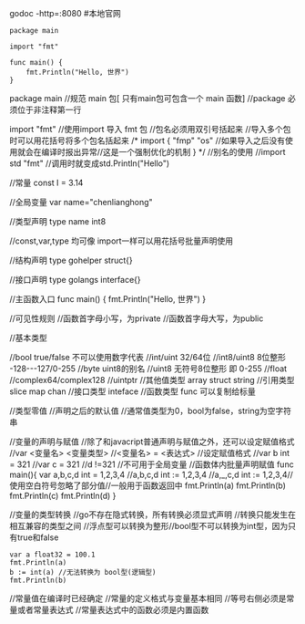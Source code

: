  godoc -http=:8080 #本地官网
```
package main

import "fmt"

func main() {
	fmt.Println("Hello, 世界")
}
```
package main
//规范 main 包[ 只有main包可包含一个 main 函数]
//package 必须位于非注释第一行

import "fmt"
//使用import 导入 fmt 包
//包名必须用双引号括起来
//导入多个包时可以用花括号将多个包名括起来
/*
import {
	"fmp"
	"os" //如果导入之后没有使用就会在编译时报出异常//这是一个强制优化的机制
}
*/
//别名的使用
//import std "fmt"
//调用时就变成std.Println("Hello")

//常量
const I = 3.14

//全局变量
var name="chenlianghong"

//类型声明
type name int8

//const,var,type 均可像 import一样可以用花括号批量声明使用

//结构声明
type gohelper struct{}

//接口声明
type golangs interface{}

//主函数入口
func main() {
	fmt.Println("Hello, 世界")
}

//可见性规则
//函数首字母小写，为private
//函数首字母大写，为public



//基本类型

//bool true/false 不可以使用数字代表
//int/uint 32/64位
//int8/uint8 8位整形 -128---127/0-255
//byte uint8的别名
//uint8 无符号8位整形 即 0-255
//float 
//complex64/complex128
//uintptr
//其他值类型 array struct string
//引用类型  slice  map  chan
//接口类型  inteface
//函数类型  func  可以复制给标量

//类型零值
//声明之后的默认值
//通常值类型为0，bool为false，string为空字符串

//变量的声明与赋值
//除了和javacript普通声明与赋值之外，还可以设定赋值格式
//var <变量名> <变量类型>
//<变量名> = <表达式>  //设定赋值格式
//var b int = 321
//var c = 321
//d !=321 //不可用于全局变量
//函数体内批量声明赋值
func main(){
	var a,b,c,d int = 1,2,3,4
	//a,b,c,d int := 1,2,3,4
	//a,_,c,d int := 1,2,3,4//使用空白符号忽略了部分值//一般用于函数返回中
	fmt.Println(a)
	fmt.Println(b)
	fmt.Println(c)
	fmt.Println(d)
}

//变量的类型转换
//go不存在隐式转换，所有转换必须显式声明
//转换只能发生在相互兼容的类型之间 //浮点型可以转换为整形//bool型不可以转换为int型，因为只有true和false

	var a float32 = 100.1
	fmt.Println(a)
	b := int(a) //无法转换为 bool型(逻辑型)
	fmt.Println(b)
	

//常量值在编译时已经确定
//常量的定义格式与变量基本相同
//等号右侧必须是常量或者常量表达式
//常量表达式中的函数必须是内置函数

